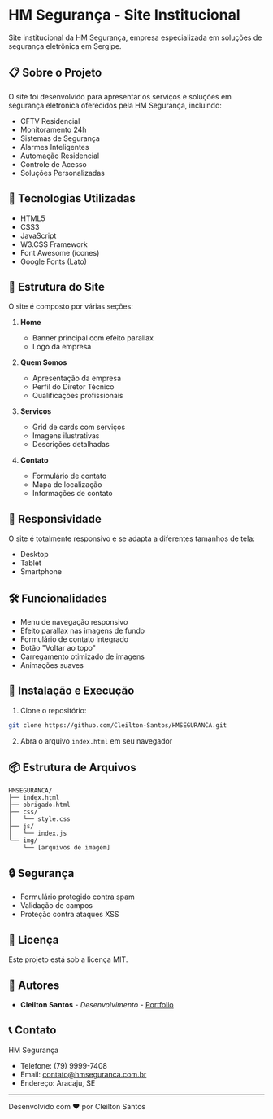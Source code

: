 # HM Segurança - Site Institucional

Site institucional da HM Segurança, empresa especializada em soluções de segurança eletrônica em Sergipe.

## 📋 Sobre o Projeto

O site foi desenvolvido para apresentar os serviços e soluções em segurança eletrônica oferecidos pela HM Segurança, incluindo:
- CFTV Residencial
- Monitoramento 24h
- Sistemas de Segurança
- Alarmes Inteligentes
- Automação Residencial
- Controle de Acesso
- Soluções Personalizadas

## 🚀 Tecnologias Utilizadas

- HTML5
- CSS3
- JavaScript
- W3.CSS Framework
- Font Awesome (ícones)
- Google Fonts (Lato)

## 🎨 Estrutura do Site

O site é composto por várias seções:

1. **Home**
   - Banner principal com efeito parallax
   - Logo da empresa

2. **Quem Somos**
   - Apresentação da empresa
   - Perfil do Diretor Técnico
   - Qualificações profissionais

3. **Serviços**
   - Grid de cards com serviços
   - Imagens ilustrativas
   - Descrições detalhadas

4. **Contato**
   - Formulário de contato
   - Mapa de localização
   - Informações de contato

## 📱 Responsividade

O site é totalmente responsivo e se adapta a diferentes tamanhos de tela:
- Desktop
- Tablet
- Smartphone

## 🛠️ Funcionalidades

- Menu de navegação responsivo
- Efeito parallax nas imagens de fundo
- Formulário de contato integrado
- Botão "Voltar ao topo"
- Carregamento otimizado de imagens
- Animações suaves

## 🔧 Instalação e Execução

1. Clone o repositório:
```bash
git clone https://github.com/Cleilton-Santos/HMSEGURANCA.git
```

2. Abra o arquivo `index.html` em seu navegador

## 📦 Estrutura de Arquivos

```
HMSEGURANCA/
├── index.html
├── obrigado.html
├── css/
│   └── style.css
├── js/
│   └── index.js
└── img/
    └── [arquivos de imagem]
```

## 🔒 Segurança

- Formulário protegido contra spam
- Validação de campos
- Proteção contra ataques XSS

## 📄 Licença

Este projeto está sob a licença MIT.

## 👥 Autores

- **Cleilton Santos** - *Desenvolvimento* - [Portfolio](https://cleilton-santos.github.io/Portfolio/)

## 📞 Contato

HM Segurança
- Telefone: (79) 9999-7408
- Email: contato@hmseguranca.com.br
- Endereço: Aracaju, SE

---

Desenvolvido com ❤️ por Cleilton Santos
